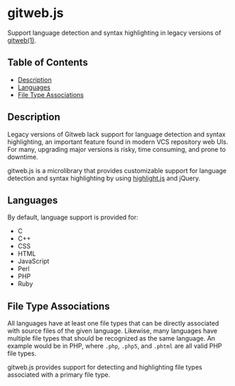 # gitweb.js

Support language detection and syntax highlighting in legacy versions of [gitweb(1)](https://git-scm.com/docs/gitweb).

## Table of Contents

- [Description](#description)
- [Languages](#languages)
- [File Type Associations](#file-type-associations)

## Description

Legacy versions of Gitweb lack support for language detection and syntax highlighting, an important feature
found in modern VCS repository web UIs. For many, upgrading major versions is risky, time consuming, and prone
to downtime.

gitweb.js is a microlibrary that provides customizable support for language detection and syntax highlighting by
using [highlight.js](https://highlightjs.org) and jQuery.

## Languages

By default, language support is provided for:

- C
- C++
- CSS
- HTML
- JavaScript
- Perl
- PHP
- Ruby

## File Type Associations

All languages have at least one file types that can be directly associated with
source files of the given language. Likewise, many languages have multiple file
types that should be recognized as the same language. An example would be in PHP,
where `.php`, `.php5`, and `.phtml` are all valid PHP file types.

gitweb.js provides support for detecting and highlighting file types associated
with a primary file type.
